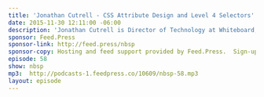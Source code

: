 ```yaml
---
title: 'Jonathan Cutrell - CSS Attribute Design and Level 4 Selectors'
date: 2015-11-30 12:11:00 -06:00
description: 'Jonathan Cutrell is Director of Technology at Whiteboard, an interactive design and development firm. He also hosts of Developer Tea podcast. We talked about his experience speaking at CSS Dev Conf, his podcasts, and Whiteboard.'
sponsor: Feed.Press
sponsor-link: http://feed.press/nbsp
sponsor-copy: Hosting and feed support provided by Feed.Press.  Sign-up today and try FeedPress on a 14 day trial (no contracts or commitments). Use promo code *nbsp* during checkout to get 10% off your first year.
episode: 58
show: nbsp
mp3:  http://podcasts-1.feedpress.co/10609/nbsp-58.mp3
layout: episode
---
```

